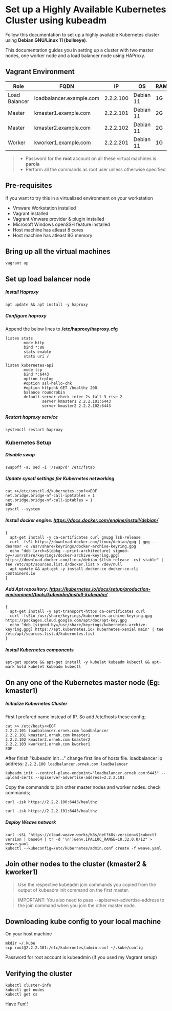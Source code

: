 # Set up a Highly Available Kubernetes Cluster using kubeadm
Follow this documentation to set up a highly available Kubernetes cluster using __Debian GNU/Linux 11 (bullseye)__.

This documentation guides you in setting up a cluster with two master nodes, one worker node and a load balancer node using HAProxy.

## Vagrant Environment
|Role|FQDN|IP|OS|RAM|CPU|
|----|----|----|----|----|----|
|Load Balancer|loadbalancer.example.com|2.2.2.100|Debian 11|1G|1|
|Master|kmaster1.example.com|2.2.2.101|Debian 11|2G|2|
|Master|kmaster2.example.com|2.2.2.102|Debian 11|2G|2|
|Worker|kworker1.example.com|2.2.2.201|Debian 11|1G|1|

> * Password for the **root** account on all these virtual machines is **parola**
> * Perform all the commands as root user unless otherwise specified

## Pre-requisites
If you want to try this in a virtualized environment on your workstation
* Vmware Workstation installed
* Vagrant installed
* Vagrant Vmware provider & plugin installed
* Microsoft Windows openSSH feature installed 
* Host machine has atleast 8 cores
* Host machine has atleast 8G memory

## Bring up all the virtual machines
```
vagrant up
```

## Set up load balancer node
##### Install Haproxy
```
apt update && apt install -y haproxy
```
##### Configure haproxy
Append the below lines to **/etc/haproxy/haproxy.cfg**
```
listen stats
        mode http
        bind *:80
        stats enable
        stats uri /

listen kubernetes-api
        mode tcp
        bind *:6443
        option tcplog
        #option ssl-hello-chk
        #option httpchk GET /healthz 200
        balance roundrobin
        default-server check inter 2s fall 3 rise 2
                server kmaster1 2.2.2.101:6443
                server kmaster2 2.2.2.102:6443
```
##### Restart haproxy service
```
systemctl restart haproxy
```

### Kubernetes Setup
##### Disable swap
```
swapoff -a; sed -i '/swap/d' /etc/fstab
```
##### Update sysctl settings for Kubernetes networking
```
cat >>/etc/sysctl.d/kubernetes.conf<<EOF
net.bridge.bridge-nf-call-ip6tables = 1
net.bridge.bridge-nf-call-iptables = 1
EOF
sysctl --system
```
##### Install docker engine: https://docs.docker.com/engine/install/debian/
```
{
  apt-get install -y ca-certificates curl gnupg lsb-release
  curl -fsSL https://download.docker.com/linux/debian/gpg | gpg --dearmor -o /usr/share/keyrings/docker-archive-keyring.gpg
  echo "deb [arch=$(dpkg --print-architecture) signed-by=/usr/share/keyrings/docker-archive-keyring.gpg] https://download.docker.com/linux/debian $(lsb_release -cs) stable" | tee /etc/apt/sources.list.d/docker.list > /dev/null
  apt update && apt-get -y install docker-ce docker-ce-cli containerd.io
}
```

##### Add Apt repository: https://kubernetes.io/docs/setup/production-environment/tools/kubeadm/install-kubeadm/
```
{
  apt-get install -y apt-transport-https ca-certificates curl
  curl -fsSLo /usr/share/keyrings/kubernetes-archive-keyring.gpg https://packages.cloud.google.com/apt/doc/apt-key.gpg
  echo "deb [signed-by=/usr/share/keyrings/kubernetes-archive-keyring.gpg] https://apt.kubernetes.io/ kubernetes-xenial main" | tee /etc/apt/sources.list.d/kubernetes.list
}
```
##### Install Kubernetes components
```
apt-get update && apt-get install -y kubelet kubeadm kubectl && apt-mark hold kubelet kubeadm kubectl
```
## On any one of the Kubernetes master node (Eg: kmaster1)
##### Initialize Kubernetes Cluster
First I prefared name instead of IP. So add /etc/hosts these config;
```
cat >> /etc/hosts<<EOF
2.2.2.101 loadbalancer.ornek.com loadbalancer
2.2.2.101 kmaster1.ornek.com kmaster1
2.2.2.102 kmaster2.ornek.com kmaster2
2.2.2.103 kworker1.ornek.com kworker1
EOF
```
After finish "kubeadm init ..."  change first line of hosts file. loadbalancer ip address: ``` 2.2.2.100 loadbalancer.ornek.com loadbalancer ```

```
kubeadm init --control-plane-endpoint="loadbalancer.ornek.com:6443" --upload-certs --apiserver-advertise-address=2.2.2.101
```
Copy the commands to join other master nodes and worker nodes. check commands;
````
curl -isk https://2.2.2.100:6443/healthz
````
```
curl -isk https://2.2.2.101:6443/healthz
````
##### Deploy Weave network
```
curl -sSL "https://cloud.weave.works/k8s/net?k8s-version=$(kubectl version | base64 | tr -d '\n')&env.IPALLOC_RANGE=10.32.0.0/12" > weave.yaml
kubectl --kubeconfig=/etc/kubernetes/admin.conf create -f weave.yaml
```

## Join other nodes to the cluster (kmaster2 & kworker1)
> Use the respective kubeadm join commands you copied from the output of kubeadm init command on the first master.

> IMPORTANT: You also need to pass --apiserver-advertise-address to the join command when you join the other master node.

## Downloading kube config to your local machine
On your host machine
```
mkdir ~/.kube
scp root@2.2.2.101:/etc/kubernetes/admin.conf ~/.kube/config
```
Password for root account is kubeadmin (if you used my Vagrant setup)

## Verifying the cluster
```
kubectl cluster-info
kubectl get nodes
kubectl get cs
```

Have Fun!!
